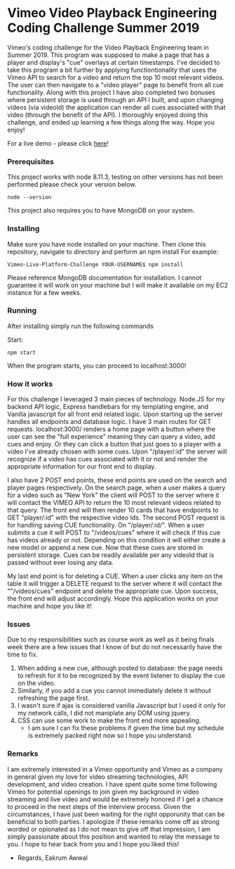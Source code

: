 # Vimeo Video Playback Engineering Coding Challenge Summer 2019

Vimeo's coding challenge for the Video Playback Engineering team in Summer 2019. This program was supposed to make a page that has a player and display's "cue" overlays at certain timestamps.
I've decided to take this program a bit further by applying functiontionality that uses the Vimeo API to search for a video and return the top 10 most relevant videos. The user can then navigate to
a "video player" page to benefit from all cue functionality. Along with this project I have also completed two bonuses where persistent storage is used through an API I built, and upon changing videos (via videoId) the application can render all cues associated with that video (through the benefit of the API). I thoroughly enjoyed doing this challenge, and ended up learning a few things along the way. Hope you enjoy!

For a live demo - please click [here](http://www.EakrumAwwal.com:3000)!

### Prerequisites

This project works with node 8.11.3, testing on other versions has not been performed please check your version below.

```
node --version
```

This project also requires you to have MongoDB on your system.

### Installing

Make sure you have node installed on your machine. Then clone this repository, navigate to directory and perform an npm install
For example:

```
Vimeo-Live-Platform-Challenge YOUR-USERNAME$ npm install
```

Please reference MongoDB documentation for installation. I cannot guarantee it will work on your machine but I will make it available on my EC2 instance for a few weeks.

### Running

After installing simply run the following commands

Start:

```
npm start
```

When the program starts, you can proceed to localhost:3000!

### How it works

For this challenge I leveraged 3 main pieces of technology. Node.JS for my backend API logic, Express handlebars for my templating engine, and Vanilla javascript for all front end related logic. Upon starting up the server handles all endpoints and database logic. I have 3 main routes for GET requests. localhost:3000/ renders a home page with a button where the user can see the "full experience" meaning they can query a video, add cues and enjoy. Or they can click a button that just goes to a player with a video I've already chosen with some cues. Upon "/player/:id" the server will recognize if a video has cues associated with it or not and render the appropriate information for our front end to display.

I also have 2 POST end points, these end points are used on the search and player pages respectively. On the search page, when a user makes a query for a video such as "New York" the client will POST to the server where it will contact the VIMEO API to return the 10 most relevant videos related to that query. The front end will then render 10 cards that have endpoints to GET "player/:id" with the respective video Ids. The second POST request is for handling saving CUE functionality. On "/player/:id/". When a user submits a cue it will POST to "/videos/cues" where it will check if this cue has videos already or not. Depending on this condition it will either create a new model or append a new cue. Now that these cues are stored in persistent storage. Cues can be readily available per any videoId that is passed without ever losing any data.

My last end point is for deleting a CUE. When a user clicks any item on the table it will trigger a DELETE request to the server where it will contact the ""/videos/cues" endpoint and delete the appropriate cue. Upon success, the front end will adjust accordingly. Hope this application works on your machine and hope you like it!

### Issues

Due to my responsibilities such as course work as well as it being finals week there are a few issues that I know of but do not necessarily have the time to fix. 

1. When adding a new cue, although posted to database: the page needs to refresh for it to be recognized by the event listener to display the cue on the video.
2. Similarly, if you add a cue you cannot immediately delete it without refreshing the page first. 
3. I wasn't sure if ajax is considered vanilla Javascript but I used it only for my network calls, I did not maniplate any DOM using jquery.
3. CSS can use some work to make the front end more appealing.
    - I am sure I can fix these problems if given the time but my schedule is extremely packed right now so I hope you understand. 

### Remarks

I am extremely interested in a Vimeo opportunity and Vimeo as a company in general given my love for video streaming technologies, API development, and video creation.  I have spent quite some time following Vimeo for potential openings to join given my background in video streaming and live video and would be extremely honored if I get a chance to proceed in the next steps of the interview process. Given the circumstances, I have just been waiting for the right opporunity that can be beneficial to both parties. I apologize if these remarks come off as strong worded or opionated as I do not mean to give off that impression, I am simply passionate about this position and wanted to relay the message to you. I hope to hear back from you and I hope you liked this!

- Regards,
  Eakrum Awwal
